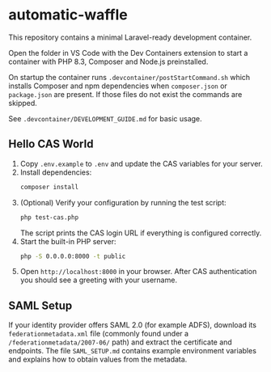 # automatic-waffle

This repository contains a minimal Laravel-ready development container.

Open the folder in VS Code with the Dev Containers extension to start
a container with PHP 8.3, Composer and Node.js preinstalled.

On startup the container runs `.devcontainer/postStartCommand.sh` which installs
Composer and npm dependencies when `composer.json` or `package.json` are
present. If those files do not exist the commands are skipped.

See `.devcontainer/DEVELOPMENT_GUIDE.md` for basic usage.

## Hello CAS World

1. Copy `.env.example` to `.env` and update the CAS variables for your server.
2. Install dependencies:
   ```bash
   composer install
   ```
3. (Optional) Verify your configuration by running the test script:
   ```bash
   php test-cas.php
   ```
   The script prints the CAS login URL if everything is configured correctly.
4. Start the built-in PHP server:
   ```bash
   php -S 0.0.0.0:8000 -t public
   ```
5. Open `http://localhost:8000` in your browser. After CAS authentication you
   should see a greeting with your username.

## SAML Setup

If your identity provider offers SAML 2.0 (for example ADFS), download its
`federationmetadata.xml` file (commonly found under a
`/federationmetadata/2007-06/` path) and extract the certificate and
endpoints. The file `SAML_SETUP.md` contains example environment variables and
explains how to obtain values from the metadata.

